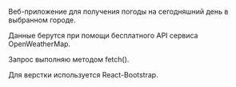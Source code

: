 Веб-приложение для получения погоды на сегодняшний день в выбранном городе.

Данные берутся при помощи бесплатного API сервиса OpenWeatherMap.

Запрос выполняю методом fetch().

Для верстки используется React-Bootstrap.